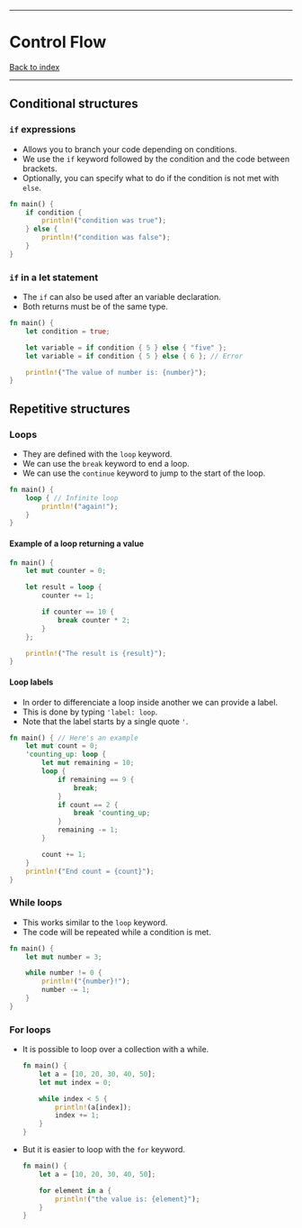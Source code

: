 
---
# Control Flow

[Back to index](../README.md)

---
## Conditional structures

### `if` expressions
- Allows you to branch your code depending on conditions.
- We use the `if` keyword followed by the condition and the code between brackets.
- Optionally, you can specify what to do if the condition is not met with `else`.

```Rust
fn main() {
    if condition {
        println!("condition was true");
    } else {
        println!("condition was false");
    }
}
```

### `if` in a let statement
- The `if` can also be used after an variable declaration.
- Both returns must be of the same type.

```Rust
fn main() {
    let condition = true;

    let variable = if condition { 5 } else { "five" };
    let variable = if condition { 5 } else { 6 }; // Error

    println!("The value of number is: {number}");
}
```

## Repetitive structures

### Loops
- They are defined with the `loop` keyword.
- We can use the `break` keyword to end a loop.
- We can use the `continue` keyword to jump to the start of the loop.

```Rust
fn main() {
    loop { // Infinite loop
        println!("again!");
    }
}
```

#### Example of a loop returning a value
```Rust
fn main() {
    let mut counter = 0;

    let result = loop {
        counter += 1;

        if counter == 10 {
            break counter * 2;
        }
    };

    println!("The result is {result}");
}
```

#### Loop labels
- In order to differenciate a loop inside another we can provide a label.
- This is done by typing `'label: loop`.
- Note that the label starts by a single quote `'`.

```Rust
fn main() { // Here's an example
    let mut count = 0;
    'counting_up: loop {
        let mut remaining = 10;
        loop {
            if remaining == 9 {
                break;
            }
            if count == 2 {
                break 'counting_up;
            }
            remaining -= 1;
        }

        count += 1;
    }
    println!("End count = {count}");
}
```

### While loops
- This works similar to the `loop` keyword.
- The code will be repeated while a condition is met.

```Rust
fn main() {
    let mut number = 3;

    while number != 0 {
        println!("{number}!");
        number -= 1;
    }
}
```

### For loops
- It is possible to loop over a collection with a while.
    ```Rust
    fn main() {
        let a = [10, 20, 30, 40, 50];
        let mut index = 0;

        while index < 5 {
            println!(a[index]);
            index += 1;
        }
    }
    ```
- But it is easier to loop with the `for` keyword.

    ```Rust
    fn main() {
        let a = [10, 20, 30, 40, 50];

        for element in a {
            println!("the value is: {element}");
        }
    }
    ```
